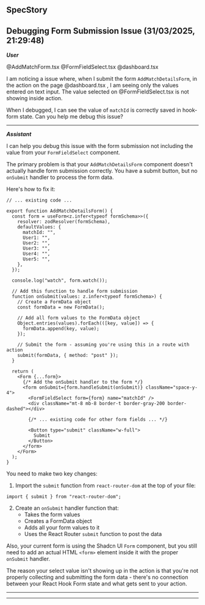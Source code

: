 ## SpecStory

## Debugging Form Submission Issue (31/03/2025, 21:29:48)

_**User**_

@AddMatchForm.tsx @FormFieldSelect.tsx @dashboard.tsx 

I am noticing a issue where, when I submit the form `AddMatchDetailsForm`, in the action on the page @dashboard.tsx , I am seeing only the values entered on text input. The value selected on @FormFieldSelect.tsx is not showing inside action.

When I debugged, I can see the value of `matchId` is correctly saved in hook-form state. Can you help me debug this issue?

---

_**Assistant**_

I can help you debug this issue with the form submission not including the value from your `FormFieldSelect` component.

The primary problem is that your `AddMatchDetailsForm` component doesn't actually handle form submission correctly. You have a submit button, but no `onSubmit` handler to process the form data.

Here's how to fix it:

```tsx:app/components/common/AddMatchForm.tsx
// ... existing code ...

export function AddMatchDetailsForm() {
  const form = useForm<z.infer<typeof formSchema>>({
    resolver: zodResolver(formSchema),
    defaultValues: {
      matchId: "",
      User1: "",
      User2: "",
      User3: "",
      User4: "",
      User5: "",
    },
  });

  console.log("watch", form.watch());
  
  // Add this function to handle form submission
  function onSubmit(values: z.infer<typeof formSchema>) {
    // Create a FormData object
    const formData = new FormData();
    
    // Add all form values to the FormData object
    Object.entries(values).forEach(([key, value]) => {
      formData.append(key, value);
    });
    
    // Submit the form - assuming you're using this in a route with action
    submit(formData, { method: "post" });
  }

  return (
    <Form {...form}>
      {/* Add the onSubmit handler to the form */}
      <form onSubmit={form.handleSubmit(onSubmit)} className="space-y-4">
        <FormFieldSelect form={form} name="matchId" />
        <div className="mt-8 mb-8 border-t border-gray-200 border-dashed"></div>
        
        {/* ... existing code for other form fields ... */}
        
        <Button type="submit" className="w-full">
          Submit
        </Button>
      </form>
    </Form>
  );
}
```

You need to make two key changes:

1. Import the `submit` function from `react-router-dom` at the top of your file:
```tsx
import { submit } from "react-router-dom";
```

2. Create an `onSubmit` handler function that:
   - Takes the form values
   - Creates a FormData object 
   - Adds all your form values to it
   - Uses the React Router `submit` function to post the data

Also, your current form is using the Shadcn UI `Form` component, but you still need to add an actual HTML `<form>` element inside it with the proper `onSubmit` handler.

The reason your select value isn't showing up in the action is that you're not properly collecting and submitting the form data - there's no connection between your React Hook Form state and what gets sent to your action.

---



---

